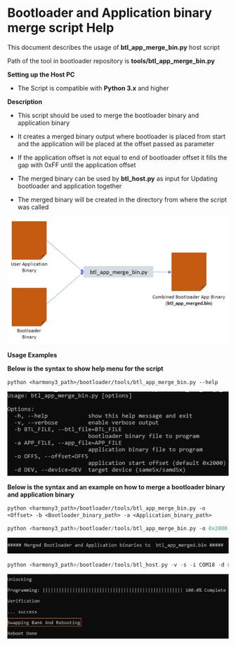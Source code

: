 # Bootloader and Application binary merge script Help

This document describes the usage of **btl_app_merge_bin.py** host script

Path of the tool in bootloader repository is **tools/btl_app_merge_bin.py**

**Setting up the Host PC**

- The Script is compatible with **Python 3.x** and higher

**Description**

- This script should be used to merge the bootloader binary and application binary

- It creates a merged binary output where bootloader is placed from start and the application will be placed at the offset passed as parameter

- If the application offset is not equal to end of bootloader offset it fills the gap with 0xFF until the application offset

- The merged binary can be used by **btl_host.py** as input for Updating bootloader and application together

- The merged binary will be created in the directory from where the script was called

![btl_app_merge_bin](GUID-4751F73F-812F-4F22-816A-D1A4F7488787-low.png)

**Usage Examples**

**Below is the syntax to show help menu for the script**

```
python <harmony3_path>/bootloader/tools/btl_app_merge_bin.py --help
```

![images/btl_app_merge_bin_help_menu](GUID-D2142179-F212-46B7-99D8-A30314436778-low.png)

**Below is the syntax and an example on how to merge a bootloader binary and application binary**

```
python <harmony3_path>/bootloader/tools/btl_app_merge_bin.py -o <Offset> -b <Bootloader_binary_path> -a <Application_binary_path>
```

```c
python <harmony3_path>/bootloader/tools/btl_app_merge_bin.py -o 0x2000 -b <harmony3_path>/bootloader_apps_uart/apps/uart_fail_safe_bootloader/bootloader/firmware/sam_e54_xpro.X/dist/sam_e54_xpro/production/sam_e54_xpro.X.production.bin -a <harmony3_path>/bootloader_apps_uart/apps/uart_fail_safe_bootloader/test_app/firmware/sam_e54_xpro.X/dist/sam_e54_xpro/production/sam_e54_xpro.X.production.bin
```

![btl_app_merge_bin_output](GUID-E9980A0C-A60A-40E0-BD9E-CC2CB0059B7E-low.png)

```c
python <harmony3_path>/bootloader/tools/btl_host.py -v -s -i COM18 -d same5x -a 0x80000 -f <Path_to_merged_binary>/btl_app_merged.bin
```

![btl_host_swap_bank_output](GUID-B367FCAD-1CB9-4E48-90C5-AD32D7CB2DC9-low.png)
